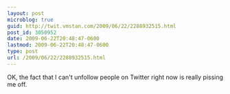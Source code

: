 ```yaml
---
layout: post
microblog: true
guid: http://twit.vmstan.com/2009/06/22/2288932515.html
post_id: 3050952
date: 2009-06-22T20:48:47-0600
lastmod: 2009-06-22T20:48:47-0600
type: post
url: /2009/06/22/2288932515.html
---
```

OK, the fact that I can't unfollow people on Twitter right now is really pissing me off.
